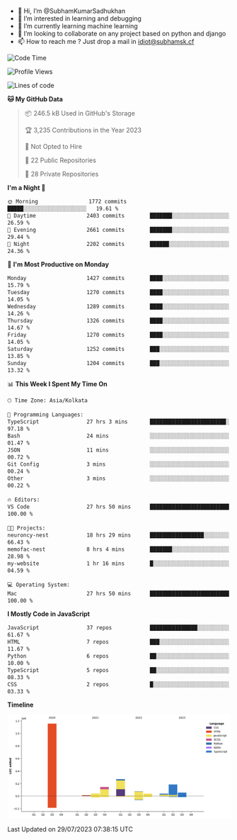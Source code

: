 - 👋 Hi, I’m @SubhamKumarSadhukhan
- 👀 I’m interested in learning and debugging
- 🌱 I’m currently learning machine learning
- 💞️ I’m looking to collaborate on any project based on python and django
- 📫 How to reach me ?
      Just drop a mail in idiot@subhamsk.cf

<!---
SubhamKumarSadhukhan/SubhamKumarSadhukhan is a ✨ special ✨ repository because its `README.md` (this file) appears on your GitHub profile.
You can click the Preview link to take a look at your changes.
--->


<!--START_SECTION:waka-->
![Code Time](http://img.shields.io/badge/Code%20Time-1%2C384%20hrs%2047%20mins-blue)

![Profile Views](http://img.shields.io/badge/Profile%20Views-1-blue)

![Lines of code](https://img.shields.io/badge/From%20Hello%20World%20I%27ve%20Written-2.0%20million%20lines%20of%20code-blue)

**🐱 My GitHub Data** 

> 📦 246.5 kB Used in GitHub's Storage 
 > 
> 🏆 3,235 Contributions in the Year 2023
 > 
> 🚫 Not Opted to Hire
 > 
> 📜 22 Public Repositories 
 > 
> 🔑 28 Private Repositories 
 > 
**I'm a Night 🦉** 

```text
🌞 Morning                1772 commits        █████░░░░░░░░░░░░░░░░░░░░   19.61 % 
🌆 Daytime                2403 commits        ███████░░░░░░░░░░░░░░░░░░   26.59 % 
🌃 Evening                2661 commits        ███████░░░░░░░░░░░░░░░░░░   29.44 % 
🌙 Night                  2202 commits        ██████░░░░░░░░░░░░░░░░░░░   24.36 % 
```
📅 **I'm Most Productive on Monday** 

```text
Monday                   1427 commits        ████░░░░░░░░░░░░░░░░░░░░░   15.79 % 
Tuesday                  1270 commits        ████░░░░░░░░░░░░░░░░░░░░░   14.05 % 
Wednesday                1289 commits        ████░░░░░░░░░░░░░░░░░░░░░   14.26 % 
Thursday                 1326 commits        ████░░░░░░░░░░░░░░░░░░░░░   14.67 % 
Friday                   1270 commits        ████░░░░░░░░░░░░░░░░░░░░░   14.05 % 
Saturday                 1252 commits        ███░░░░░░░░░░░░░░░░░░░░░░   13.85 % 
Sunday                   1204 commits        ███░░░░░░░░░░░░░░░░░░░░░░   13.32 % 
```


📊 **This Week I Spent My Time On** 

```text
🕑︎ Time Zone: Asia/Kolkata

💬 Programming Languages: 
TypeScript               27 hrs 3 mins       ████████████████████████░   97.18 % 
Bash                     24 mins             ░░░░░░░░░░░░░░░░░░░░░░░░░   01.47 % 
JSON                     11 mins             ░░░░░░░░░░░░░░░░░░░░░░░░░   00.72 % 
Git Config               3 mins              ░░░░░░░░░░░░░░░░░░░░░░░░░   00.24 % 
Other                    3 mins              ░░░░░░░░░░░░░░░░░░░░░░░░░   00.22 % 

🔥 Editors: 
VS Code                  27 hrs 50 mins      █████████████████████████   100.00 % 

🐱‍💻 Projects: 
neuroncy-nest            18 hrs 29 mins      █████████████████░░░░░░░░   66.43 % 
memofac-nest             8 hrs 4 mins        ███████░░░░░░░░░░░░░░░░░░   28.98 % 
my-website               1 hr 16 mins        █░░░░░░░░░░░░░░░░░░░░░░░░   04.59 % 

💻 Operating System: 
Mac                      27 hrs 50 mins      █████████████████████████   100.00 % 
```

**I Mostly Code in JavaScript** 

```text
JavaScript               37 repos            ███████████████░░░░░░░░░░   61.67 % 
HTML                     7 repos             ███░░░░░░░░░░░░░░░░░░░░░░   11.67 % 
Python                   6 repos             ██░░░░░░░░░░░░░░░░░░░░░░░   10.00 % 
TypeScript               5 repos             ██░░░░░░░░░░░░░░░░░░░░░░░   08.33 % 
CSS                      2 repos             █░░░░░░░░░░░░░░░░░░░░░░░░   03.33 % 
```



**Timeline**

![Lines of Code chart](https://raw.githubusercontent.com/SubhamKumarSadhukhan/SubhamKumarSadhukhan/main/assets/bar_graph.png)


 Last Updated on 29/07/2023 07:38:15 UTC
<!--END_SECTION:waka-->
